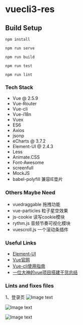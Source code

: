 # vuecli3-res

## Build Setup
```
npm install

npm run serve

npm run build

npm run test

npm run lint
```
### Tech Stack

- Vue @ 2.5.9
- Vue-Router
- Vue-cli
- Vue-i18n
- Vuex
- ES6
- Axios
- jsonp
- eCharts @ 3.7.2
- Element-UI @ 2.4.3
- Less 
- Animate.CSS
- Font-Awesome
- screenfull
- MockJS
- babel-polyfill 兼容IE垫片

### Others Maybe Need

- vuedraggable 拖拽功能
- vue-particles 粒子星空效果
- js-cookie 读写cookie模块
- rythm.js 音频节奏可视化模块
- vuescroll.js 一个滚动条插件

### Useful Links

- [Element-UI](http://element-cn.eleme.io/#/zh-CN)
- [Vue官网](https://cn.vuejs.org)
- [Vue-cli使用指南](http://vuejs-templates.github.io/webpack)
- [一位大神的vue项目搭建干货总结](https://linjinze999.github.io/vue-llplatform/)

### Lints and fixes files
1、登录页 
![Image text](http://thyrsi.com/t6/671/1550325582x2890174106.png)

![Image text](http://thyrsi.com/t6/671/1550325614x2890174106.png)

![Image text](http://thyrsi.com/t6/671/1550325629x2890174106.png)
